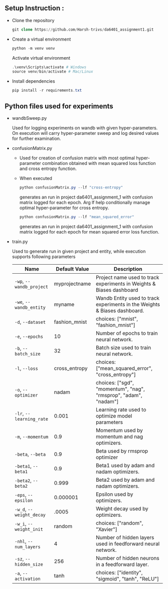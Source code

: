 ## Setup Instruction :

- Clone the repository
    
    ```sql
    git clone https://github.com/Harsh-trivs/da6401_assignment1.git
    ```
    
- Create a virtual environment
    
    ```sql
    python -m venv venv
    ```
    
    Activate virtual environment
    
    ```powershell
    .\venv\Scripts\activate # Windows
    source venv/bin/activate # Mac/Linux
    ```
    
- Install dependencies
    
    ```powershell
    pip install -r requirements.txt
    ```
    

## Python files used for experiments

- wandbSweep.py
    
    Used for logging experiments on wandb with given hyper-parameters. On execution will carry hyper-parameter sweep and log desired values for further examination.
    
- confusionMatrix.py
    - Used for creation of confusion matrix with most optimal hyper-parameter combination obtained with mean squared loss function and cross entropy function.
    - When executed
        
        ```powershell
        python confusionMatrix.py --lf "cross-entropy"
        ```
        
        generates an run in project da6401_assignment_1 with confusion matrix logged for each epoch. Arg lf help conditionally manage optimal hyper-parameter for cross entropy.
        
        ```powershell
        python confusionMatrix.py --lf "mean_squared_error"
        ```
        
        generates an run in project da6401_assignment_1 with confusion matrix logged for each epoch for mean squared error loss function.
        
- train.py
    
    Used to generate run in given project and entity, while execution supports following parameters 
    
    | Name | Default Value | Description |
    | --- | --- | --- |
    | `-wp`, `--wandb_project` | myprojectname | Project name used to track experiments in Weights & Biases dashboard |
    | `-we`, `--wandb_entity` | myname | Wandb Entity used to track experiments in the Weights & Biases dashboard. |
    | `-d`, `--dataset` | fashion_mnist | choices: ["mnist", "fashion_mnist"] |
    | `-e`, `--epochs` | 10 | Number of epochs to train neural network. |
    | `-b`, `--batch_size` | 32 | Batch size used to train neural network. |
    | `-l`, `--loss` | cross_entropy | choices: ["mean_squared_error", "cross_entropy"] |
    | `-o`, `--optimizer` | nadam | choices: ["sgd", "momentum", "nag", "rmsprop", "adam", "nadam"] |
    | `-lr`, `--learning_rate` | 0.001 | Learning rate used to optimize model parameters |
    | `-m`, `--momentum` | 0.9 | Momentum used by momentum and nag optimizers. |
    | `-beta`, `--beta` | 0.9 | Beta used by rmsprop optimizer |
    | `-beta1`, `--beta1` | 0.9 | Beta1 used by adam and nadam optimizers. |
    | `-beta2`, `--beta2` | 0.999 | Beta2 used by adam and nadam optimizers. |
    | `-eps`, `--epsilon` | 0.000001 | Epsilon used by optimizers. |
    | `-w_d`, `--weight_decay` | .0005 | Weight decay used by optimizers. |
    | `-w_i`, `--weight_init` | random | choices: ["random", "Xavier"] |
    | `-nhl`, `--num_layers` | 4 | Number of hidden layers used in feedforward neural network. |
    | `-sz`, `--hidden_size` | 256 | Number of hidden neurons in a feedforward layer. |
    | `-a`, `--activation` | tanh | choices: ["identity", "sigmoid", "tanh", "ReLU"] |
